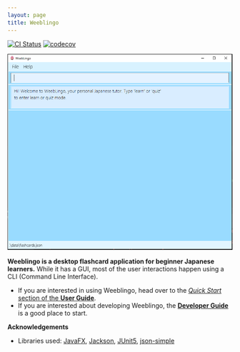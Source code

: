 ```yaml
---
layout: page
title: Weeblingo
---
```


[![CI Status](https://github.com/AY2021S2-CS2103T-T13-1/tp/workflows/Java%20CI/badge.svg)](https://github.com/AY2021S2-CS2103T-T13-1/tp/actions)
[![codecov](https://codecov.io/gh/AY2021S2-CS2103T-T13-1/tp/branch/master/graph/badge.svg)](https://codecov.io/gh/AY2021S2-CS2103T-T13-1/tp/)

![Ui](images/Ui.png)

**Weeblingo is a desktop flashcard application for beginner Japanese learners.**
While it has a GUI, most of the user interactions happen using a CLI (Command Line Interface).

* If you are interested in using Weeblingo, head over to the [_Quick Start_ section of the **User Guide**](UserGuide.html#quick-start).
* If you are interested about developing Weeblingo, the [**Developer Guide**](DeveloperGuide.html) is a good place to start.


**Acknowledgements**

* Libraries used: [JavaFX](https://openjfx.io/),
  [Jackson](https://github.com/FasterXML/jackson),
  [JUnit5](https://github.com/junit-team/junit5),
  [json-simple](https://code.google.com/archive/p/json-simple/)

